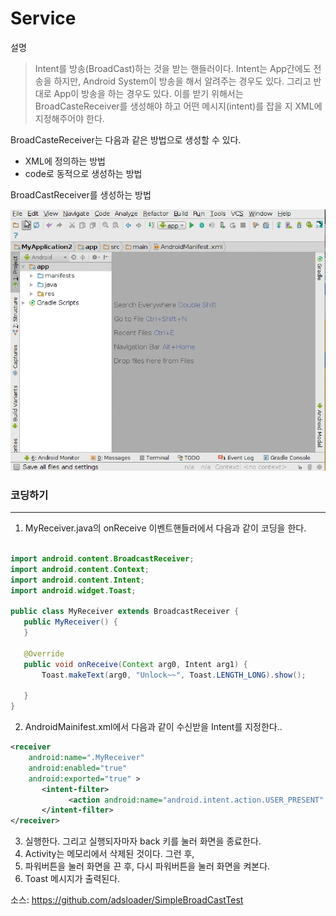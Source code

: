 # Service
설명
> Intent를 방송(BroadCast)하는 것을 받는 핸들러이다.
Intent는 App간에도 전송을 하지만, Android System이 방송을 해서 알려주는 경우도 있다. 그리고 반대로 App이 방송을 하는 경우도 있다. 이를 받기 위해서는 BroadCasteReceiver를 생성해야 하고 어떤 메시지(intent)를 잡을 지 XML에 지정해주어야 한다.

BroadCasteReceiver는 다음과 같은 방법으로 생성할 수 있다.

- XML에 정의하는 방법
- code로 동적으로 생성하는 방법


BroadCastReceiver를 생성하는 방법

![image](/images_2/broadcastreceiver.gif)


### 코딩하기
----

 1. MyReceiver.java의 onReceive 이벤트핸들러에서 다음과 같이 코딩을 한다.

~~~java

import android.content.BroadcastReceiver;
import android.content.Context;
import android.content.Intent;
import android.widget.Toast;

public class MyReceiver extends BroadcastReceiver {
   public MyReceiver() {
   }

   @Override
   public void onReceive(Context arg0, Intent arg1) {
       Toast.makeText(arg0, "Unlock~~", Toast.LENGTH_LONG).show();

   }
}

~~~

 2. AndroidMainifest.xml에서 다음과 같이 수신받을 Intent를 지정한다..

~~~xml
<receiver
    android:name=".MyReceiver"
    android:enabled="true"
    android:exported="true" >
       <intent-filter>
             <action android:name="android.intent.action.USER_PRESENT" />
       </intent-filter>
</receiver>
~~~

 3. 실행한다. 그리고 실행되자마자 back 키를 눌러 화면을 종료한다.
 4. Activity는 메모리에서 삭제된 것이다. 그런 후,
 5. 파워버튼을 눌러 화면을 끈 후, 다시 파워버튼을 눌러 화면을 켜본다.
 6. Toast 메시지가 출력된다.  

소스: https://github.com/adsloader/SimpleBroadCastTest
